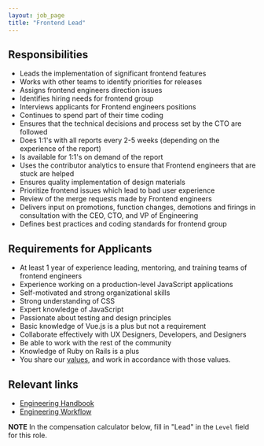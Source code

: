 ```yaml
---
layout: job_page
title: "Frontend Lead"
---
```


## Responsibilities

* Leads the implementation of significant frontend features
* Works with other teams to identify priorities for releases
* Assigns frontend engineers direction issues
* Identifies hiring needs for frontend group
* Interviews applicants for Frontend engineers positions
* Continues to spend part of their time coding
* Ensures that the technical decisions and process set by the CTO are followed
* Does 1:1's with all reports every 2-5 weeks (depending on the experience of the report)
* Is available for 1:1's on demand of the report
* Uses the contributor analytics to ensure that Frontend engineers that are stuck are helped
* Ensures quality implementation of design materials
* Prioritize frontend issues which lead to bad user experience
* Review of the merge requests made by Frontend engineers
* Delivers input on promotions, function changes, demotions and firings in consultation with the CEO, CTO, and VP of Engineering
* Defines best practices and coding standards for frontend group

## Requirements for Applicants

* At least 1 year of experience leading, mentoring, and training teams of frontend engineers
* Experience working on a production-level JavaScript applications
* Self-motivated and strong organizational skills
* Strong understanding of CSS
* Expert knowledge of JavaScript
* Passionate about testing and design principles
* Basic knowledge of Vue.js is a plus but not a requirement
* Collaborate effectively with UX Designers, Developers, and Designers
* Be able to work with the rest of the community
* Knowledge of Ruby on Rails is a plus
* You share our [values](/handbook/#values), and work in accordance with those values.

## Relevant links

- [Engineering Handbook](/handbook/engineering)
- [Engineering Workflow](/handbook/engineering/workflow)



**NOTE** In the compensation calculator below, fill in "Lead" in the `Level` field for this role.
